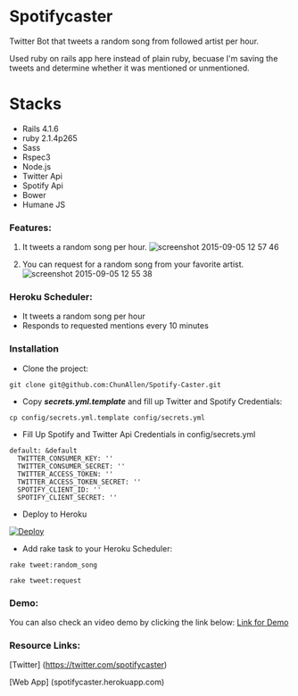 # Spotifycaster #
Twitter Bot that tweets a random song from followed artist per hour.

Used ruby on rails app here instead of plain ruby,
becuase I'm saving the tweets and determine whether it was mentioned or
unmentioned.


# Stacks #
* Rails 4.1.6
* ruby 2.1.4p265
* Sass
* Rspec3
* Node.js
* Twitter Api
* Spotify Api
* Bower
* Humane JS

### Features: ###
1. It tweets a random song per hour.
![screenshot 2015-09-05 12 57
46](https://cloud.githubusercontent.com/assets/2100728/9704259/0c2171ee-54d2-11e5-97b6-ee35a612f289.png)

2. You can request for a random song from your favorite artist.
![screenshot 2015-09-05 12 55
38](https://cloud.githubusercontent.com/assets/2100728/9704265/218e295a-54d2-11e5-9f5f-945d49271802.png)


### Heroku Scheduler: ###
* It tweets a random song per hour
* Responds to requested mentions every 10 minutes

### Installation ###
- Clone the project:
```
git clone git@github.com:ChunAllen/Spotify-Caster.git
```
- Copy ***secrets.yml.template*** and fill up Twitter and Spotify Credentials:
```
cp config/secrets.yml.template config/secrets.yml
```
- Fill Up Spotify and Twitter Api Credentials in config/secrets.yml

```
default: &default
  TWITTER_CONSUMER_KEY: ''
  TWITTER_CONSUMER_SECRET: ''
  TWITTER_ACCESS_TOKEN: ''
  TWITTER_ACCESS_TOKEN_SECRET: ''
  SPOTIFY_CLIENT_ID: ''
  SPOTIFY_CLIENT_SECRET: ''
```


- Deploy to Heroku

[![Deploy](https://www.herokucdn.com/deploy/button.png)](https://heroku.com/deploy)

- Add rake task to your Heroku Scheduler:
```
rake tweet:random_song
```
```
rake tweet:request
```


### Demo: ###
You can also check an video demo by clicking the link below:
[Link for Demo](https://vimeo.com/138433160)

### Resource Links: ###
[Twitter] (https://twitter.com/spotifycaster)

[Web App] (spotifycaster.herokuapp.com)
